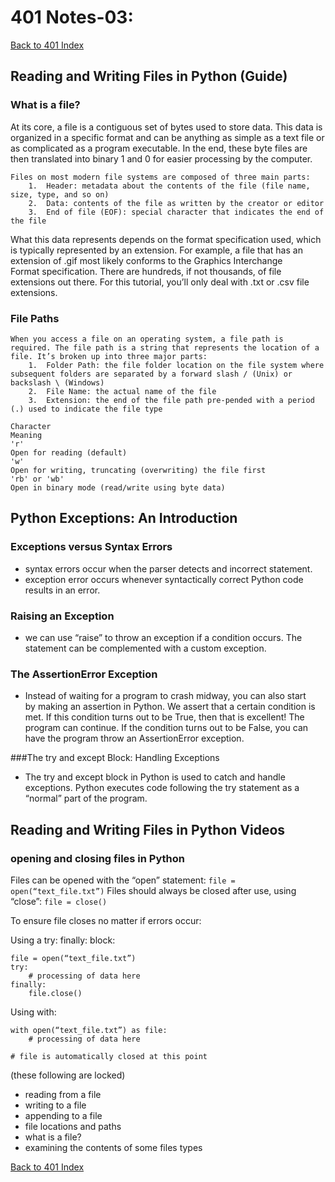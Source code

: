 # 401 Notes-03:
[Back to 401 Index](401-index.md)<br>



## Reading and Writing Files in Python (Guide)

### What is a file?
At its core, a file is a contiguous set of bytes used to store data. This data is organized in a specific format and can be anything as simple as a text file or as complicated as a program executable. In the end, these byte files are then translated into binary 1 and 0 for easier processing by the computer.

```
Files on most modern file systems are composed of three main parts:
	1.	Header: metadata about the contents of the file (file name, size, type, and so on)
	2.	Data: contents of the file as written by the creator or editor
	3.	End of file (EOF): special character that indicates the end of the file
```
What this data represents depends on the format specification used, which is typically represented by an extension. For example, a file that has an extension of .gif most likely conforms to the Graphics Interchange Format specification. There are hundreds, if not thousands, of file extensions out there. For this tutorial, you’ll only deal with .txt or .csv file extensions.

### File Paths
```
When you access a file on an operating system, a file path is required. The file path is a string that represents the location of a file. It’s broken up into three major parts:
	1.	Folder Path: the file folder location on the file system where subsequent folders are separated by a forward slash / (Unix) or backslash \ (Windows)
	2.	File Name: the actual name of the file
	3.	Extension: the end of the file path pre-pended with a period (.) used to indicate the file type
```
```
Character
Meaning
'r'
Open for reading (default)
'w'
Open for writing, truncating (overwriting) the file first
'rb' or 'wb'
Open in binary mode (read/write using byte data)
```

## Python Exceptions: An Introduction

### Exceptions versus Syntax Errors
- syntax errors occur when the parser detects and incorrect statement. 
- exception error occurs whenever syntactically correct Python code results in an error. 

### Raising an Exception
- we can use “raise” to throw an exception if a condition occurs. The statement can be complemented with a custom exception. 

### The AssertionError Exception
- Instead of waiting for a program to crash midway, you can also start by making an assertion in Python. We assert that a certain condition is met. If this condition turns out to be True, then that is excellent! The program can continue. If the condition turns out to be False, you can have the program throw an AssertionError exception.

###The try and except Block: Handling Exceptions
- The try and except block in Python is used to catch and handle exceptions. Python executes code following the try statement as a “normal” part of the program. 




## Reading and Writing Files in Python Videos

### opening and closing files in Python

Files can be opened with the “open” statement:
` file = open(“text_file.txt”) `
Files should always be closed after use, using “close”:
` file = close() `

To ensure file closes no matter if errors occur:

Using a try: finally: block:
```
file = open(“text_file.txt”)
try:
    # processing of data here
finally:
    file.close()
```
Using with:
```
with open(“text_file.txt”) as file:
    # processing of data here

# file is automatically closed at this point
```
(these following are locked)
- reading from a file
- writing to a file
- appending to a file
- file locations and paths
- what is a file?
- examining the contents of some files types



[Back to 401 Index](401-index.md)